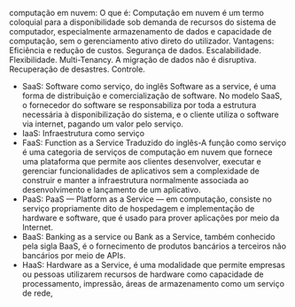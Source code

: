 computação em nuvem:
O que é: Computação em nuvem é um termo coloquial para a disponibilidade sob demanda de recursos do sistema de computador, especialmente armazenamento de dados e capacidade de computação, sem o gerenciamento ativo direto do utilizador.
Vantagens: 
Eficiência e redução de custos.
Segurança de dados.
Escalabilidade.
Flexibilidade.
Multi-Tenancy.
A migração de dados não é disruptiva.
Recuperação de desastres.
Controle.
 - SaaS: Software como serviço, do inglês Software as a service, é uma forma de distribuição e comercialização de software. No modelo SaaS, o fornecedor do software se responsabiliza por toda a estrutura necessária à disponibilização do sistema, e o cliente utiliza o software via internet, pagando um valor pelo serviço.
 - IaaS: Infraestrutura como serviço
 - FaaS: Function as a Service
Traduzido do inglês-A função como serviço é uma categoria de serviços de computação em nuvem que fornece uma plataforma que permite aos clientes desenvolver, executar e gerenciar funcionalidades de aplicativos sem a complexidade de construir e manter a infraestrutura normalmente associada ao desenvolvimento e lançamento de um aplicativo.
 - PaaS: PaaS — Platform as a Service — em computação, consiste no serviço propriamente dito de hospedagem e implementação de hardware e software, que é usado para prover aplicações por meio da Internet.
 - BaaS: Banking as a service ou Bank as a Service, também conhecido pela sigla BaaS, é o fornecimento de produtos bancários a terceiros não bancários por meio de APIs.
 - HaaS: Hardware as a Service, é uma modalidade que permite empresas ou pessoas utilizarem recursos de hardware como capacidade de processamento, impressão, áreas de armazenamento como um serviço de rede,
